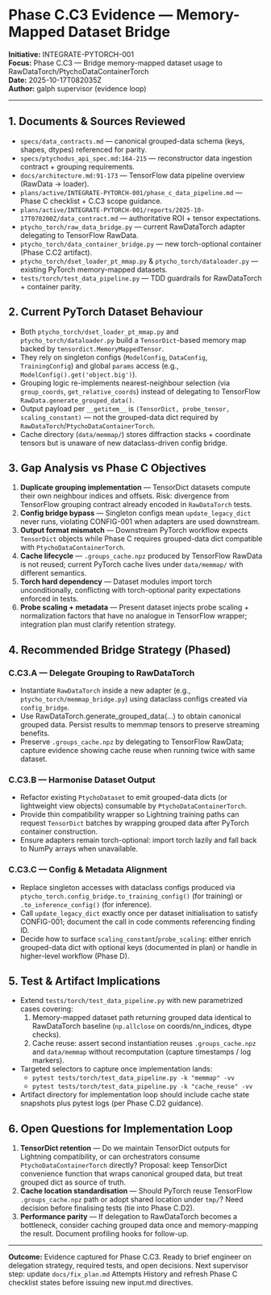 # Phase C.C3 Evidence — Memory-Mapped Dataset Bridge

**Initiative:** INTEGRATE-PYTORCH-001  
**Focus:** Phase C.C3 — Bridge memory-mapped dataset usage to RawDataTorch/PtychoDataContainerTorch  
**Date:** 2025-10-17T082035Z  
**Author:** galph supervisor (evidence loop)

---

## 1. Documents & Sources Reviewed
- `specs/data_contracts.md` — canonical grouped-data schema (keys, shapes, dtypes) referenced for parity.
- `specs/ptychodus_api_spec.md:164-215` — reconstructor data ingestion contract + grouping requirements.
- `docs/architecture.md:91-173` — TensorFlow data pipeline overview (RawData → loader).
- `plans/active/INTEGRATE-PYTORCH-001/phase_c_data_pipeline.md` — Phase C checklist + C.C3 scope guidance.
- `plans/active/INTEGRATE-PYTORCH-001/reports/2025-10-17T070200Z/data_contract.md` — authoritative ROI + tensor expectations.
- `ptycho_torch/raw_data_bridge.py` — current RawDataTorch adapter delegating to TensorFlow RawData.
- `ptycho_torch/data_container_bridge.py` — new torch-optional container (Phase C.C2 artifact).
- `ptycho_torch/dset_loader_pt_mmap.py` & `ptycho_torch/dataloader.py` — existing PyTorch memory-mapped datasets.
- `tests/torch/test_data_pipeline.py` — TDD guardrails for RawDataTorch + container parity.

## 2. Current PyTorch Dataset Behaviour
- Both `ptycho_torch/dset_loader_pt_mmap.py` and `ptycho_torch/dataloader.py` build a `TensorDict`-based memory map backed by `tensordict.MemoryMappedTensor`.
- They rely on singleton configs (`ModelConfig`, `DataConfig`, `TrainingConfig`) and global `params` access (e.g., `ModelConfig().get('object.big')`).
- Grouping logic re-implements nearest-neighbour selection (via `group_coords`, `get_relative_coords`) instead of delegating to TensorFlow `RawData.generate_grouped_data()`.
- Output payload per `__getitem__` is `(TensorDict, probe_tensor, scaling_constant)` — not the grouped-data dict required by `RawDataTorch`/`PtychoDataContainerTorch`.
- Cache directory (`data/memmap/`) stores diffraction stacks + coordinate tensors but is unaware of new dataclass-driven config bridge.

## 3. Gap Analysis vs Phase C Objectives
1. **Duplicate grouping implementation** — TensorDict datasets compute their own neighbour indices and offsets. Risk: divergence from TensorFlow grouping contract already encoded in `RawDataTorch` tests.
2. **Config bridge bypass** — Singleton configs mean `update_legacy_dict` never runs, violating CONFIG-001 when adapters are used downstream.
3. **Output format mismatch** — Downstream PyTorch workflow expects `TensorDict` objects while Phase C requires grouped-data dict compatible with `PtychoDataContainerTorch`.
4. **Cache lifecycle** — `.groups_cache.npz` produced by TensorFlow RawData is not reused; current PyTorch cache lives under `data/memmap/` with different semantics.
5. **Torch hard dependency** — Dataset modules import torch unconditionally, conflicting with torch-optional parity expectations enforced in tests.
6. **Probe scaling + metadata** — Present dataset injects probe scaling + normalization factors that have no analogue in TensorFlow wrapper; integration plan must clarify retention strategy.

## 4. Recommended Bridge Strategy (Phased)
### C.C3.A — Delegate Grouping to RawDataTorch
- Instantiate `RawDataTorch` inside a new adapter (e.g., `ptycho_torch/memmap_bridge.py`) using dataclass configs created via `config_bridge`.
- Use RawDataTorch.generate_grouped_data(...) to obtain canonical grouped data. Persist results to memmap tensors to preserve streaming benefits.
- Preserve `.groups_cache.npz` by delegating to TensorFlow RawData; capture evidence showing cache reuse when running twice with same dataset.

### C.C3.B — Harmonise Dataset Output
- Refactor existing `PtychoDataset` to emit grouped-data dicts (or lightweight view objects) consumable by `PtychoDataContainerTorch`.
- Provide thin compatibility wrapper so Lightning training paths can request `TensorDict` batches by wrapping grouped data after PyTorch container construction.
- Ensure adapters remain torch-optional: import torch lazily and fall back to NumPy arrays when unavailable.

### C.C3.C — Config & Metadata Alignment
- Replace singleton accesses with dataclass configs produced via `ptycho_torch.config_bridge.to_training_config()` (for training) or `.to_inference_config()` (for inference).
- Call `update_legacy_dict` exactly once per dataset initialisation to satisfy CONFIG-001; document the call in code comments referencing finding ID.
- Decide how to surface `scaling_constant`/`probe_scaling`: either enrich grouped-data dict with optional keys (documented in plan) or handle in higher-level workflow (Phase D).

## 5. Test & Artifact Implications
- Extend `tests/torch/test_data_pipeline.py` with new parametrized cases covering:
  1. Memory-mapped dataset path returning grouped data identical to RawDataTorch baseline (`np.allclose` on coords/nn_indices, dtype checks).
  2. Cache reuse: assert second instantiation reuses `.groups_cache.npz` and `data/memmap` without recomputation (capture timestamps / log markers).
- Targeted selectors to capture once implementation lands:
  - `pytest tests/torch/test_data_pipeline.py -k "memmap" -vv`
  - `pytest tests/torch/test_data_pipeline.py -k "cache_reuse" -vv`
- Artifact directory for implementation loop should include cache state snapshots plus pytest logs (per Phase C.D2 guidance).

## 6. Open Questions for Implementation Loop
1. **TensorDict retention** — Do we maintain TensorDict outputs for Lightning compatibility, or can orchestrators consume `PtychoDataContainerTorch` directly? Proposal: keep TensorDict convenience function that wraps canonical grouped data, but treat grouped dict as source of truth.
2. **Cache location standardisation** — Should PyTorch reuse TensorFlow `.groups_cache.npz` path or adopt shared location under `tmp/`? Need decision before finalising tests (tie into Phase C.D2).
3. **Performance parity** — If delegation to RawDataTorch becomes a bottleneck, consider caching grouped data once and memory-mapping the result. Document profiling hooks for follow-up.

---

**Outcome:** Evidence captured for Phase C.C3. Ready to brief engineer on delegation strategy, required tests, and open decisions. Next supervisor step: update `docs/fix_plan.md` Attempts History and refresh Phase C checklist states before issuing new input.md directives.
